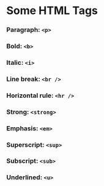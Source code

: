 # Some HTML Tags
### Paragraph: `<p>`
### Bold: `<b>`
### Italic: `<i>`
### Line break: `<br />`
### Horizontal rule: `<hr />`
### Strong: `<strong>`
### Emphasis: `<em>`
### Superscript: `<sup>`
### Subscript: `<sub>`
### Underlined: `<u>`